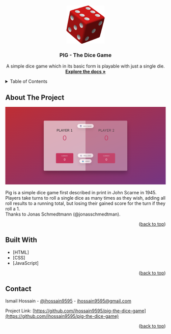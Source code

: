 <div id="top"></div>



<!-- PROJECT LOGO -->
<br />
<div align="center">
  <a href="https://github.com/ihossain9595/pig-the-dice-game">
    <img src="img/icon.png" alt="Logo" width="120" height="120">
  </a>

<h3 align="center">PIG - The Dice Game</h3>

  <p align="center">
    A simple dice game which in its basic form is playable with just a single die.
    <br />
    <a href="https://github.com/ihossain9595/pig-the-dice-game"><strong>Explore the docs »</strong></a>
  </p>
</div>



<!-- TABLE OF CONTENTS -->
<details>
  <summary>Table of Contents</summary>
  <ol>
    <li><a href="#about-the-project">About The Project</a></li>
    <li><a href="#built-with">Built With</a></li>
    <li><a href="#contact">Contact</a></li>
  </ol>
</details>



<!-- ABOUT THE PROJECT -->
## About The Project

![PIG The Dice Game Screen Shot][product-screenshot]

Pig is a simple dice game first described in print in John Scarne in 1945. Players take turns to roll a single dice as many times as they wish, adding all roll results to a running total, but losing their gained score for the turn if they roll a 1.<br />
Thanks to Jonas Schmedtmann (@jonasschmedtman).

<p align="right">(<a href="#top">back to top</a>)</p>



<!-- BUILD WITH -->
## Built With

* [HTML]
* [CSS]
* [JavaScript]

<p align="right">(<a href="#top">back to top</a>)</p>



<!-- CONTACT -->
## Contact

Ismail Hossain - [@ihossain9595](https://twitter.com/ihossain9595) - ihossain9595@gmail.com

Project Link: [https://github.com/ihossain9595/pig-the-dice-game](https://github.com/ihossain9595/pig-the-dice-game)

<p align="right">(<a href="#top">back to top</a>)</p>



[product-screenshot]: img/screenshot.png

